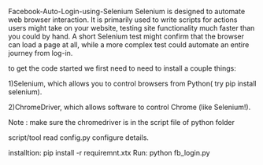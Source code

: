 Facebook-Auto-Login-using-Selenium
Selenium is designed to automate web browser interaction. It is primarily used to write scripts for actions users might take on your website, testing site functionality much faster than you could by hand. A short Selenium test might confirm that the browser can load a page at all, while a more complex test could automate an entire journey from log-in.

to get the code started we first need to need to install a couple things:

1)Selenium, which allows you to control browsers from Python( try pip install selenium).

2)ChromeDriver, which allows software to control Chrome (like Selenium!).

Note : make sure the chromedriver is in the script file of python folder

script/tool read config.py configure details. 

installtion:
 pip install -r requiremnt.xtx
Run:
 python fb_login.py
